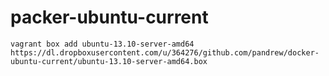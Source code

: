# packer-ubuntu-current

```
vagrant box add ubuntu-13.10-server-amd64 https://dl.dropboxusercontent.com/u/364276/github.com/pandrew/docker-ubuntu-current/ubuntu-13.10-server-amd64.box
```

